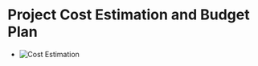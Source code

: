 # Project Cost Estimation and Budget Plan

- ![Cost Estimation](https://docs.google.com/spreadsheets/d/1GHmVd1ACq7GDL75EiqvqOvJGEiknv5IYuoudVu0dQtA/edit#gid=0)



